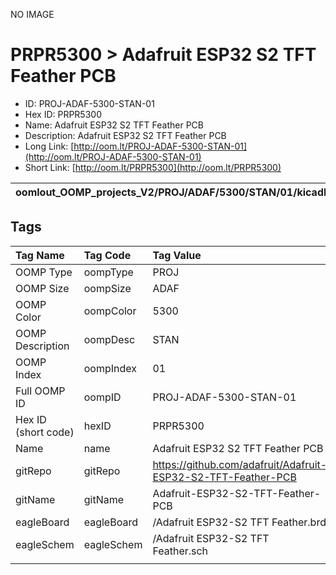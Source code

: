 


  
NO IMAGE  
# PRPR5300 > Adafruit ESP32 S2 TFT Feather PCB

- ID: PROJ-ADAF-5300-STAN-01
- Hex ID: PRPR5300
- Name: Adafruit ESP32 S2 TFT Feather PCB
- Description: Adafruit ESP32 S2 TFT Feather PCB
- Long Link: [http://oom.lt/PROJ-ADAF-5300-STAN-01](http://oom.lt/PROJ-ADAF-5300-STAN-01)
- Short Link: [http://oom.lt/PRPR5300](http://oom.lt/PRPR5300)
  

|oomlout_OOMP_projects_V2/PROJ/ADAF/5300/STAN/01/kicadPcb3dFront.png|oomlout_OOMP_projects_V2/PROJ/ADAF/5300/STAN/01/kicadPcb3dBack.png|oomlout_OOMP_projects_V2/PROJ/ADAF/5300/STAN/01/kicadPcb3d.png||
| :---: | :---: | :---: | :---: |

## Tags
  

|Tag Name|Tag Code|Tag Value|
| :--- | :--- | :--- |
|OOMP Type|oompType|PROJ|
|OOMP Size|oompSize|ADAF|
|OOMP Color|oompColor|5300|
|OOMP Description|oompDesc|STAN|
|OOMP Index|oompIndex|01|
|Full OOMP ID|oompID|PROJ-ADAF-5300-STAN-01|
|Hex ID (short code)|hexID|PRPR5300|
|Name|name|Adafruit ESP32 S2 TFT Feather PCB|
|gitRepo|gitRepo|https://github.com/adafruit/Adafruit-ESP32-S2-TFT-Feather-PCB|
|gitName|gitName|Adafruit-ESP32-S2-TFT-Feather-PCB|
|eagleBoard|eagleBoard|/Adafruit ESP32-S2 TFT Feather.brd|
|eagleSchem|eagleSchem|/Adafruit ESP32-S2 TFT Feather.sch|
||||
